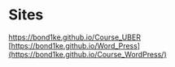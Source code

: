 # Sites
[https://bond1ke.github.io/Course_UBER <br>](https://bond1ke.github.io/Course_UBER/)
[https://bond1ke.github.io/Word_Press](https://bond1ke.github.io/Course_WordPress/)
